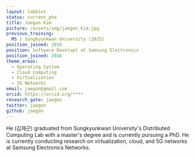 ```yaml
---
layout: labbies
status: current_phd
title: Jaegon Kim
picture: /assets/img/jaegon_kim.jpg
previous_training:
  MS : Sungkyunkwan University (2015)
position_joined: 2016
position: Software Developt at Samsung Electronics
position_joined: 2016
theme_areas:
  - Operating System
  - Cloud Computing
  - Virtualization
  - 5G Networks
email: jaegon@gmail.com
orcid: https://orcid.org/****
research_gate: jaegon
twitter: jaegon
github: jaegon
---
```


He (김재곤) graduated from Sungkyunkwan University's Distributed Computing Lab with a master's degree and is currently pursuing a PhD. He is currently conducting research on virtualization, cloud, and 5G networks at Samsung Electronics Networks. 
